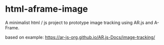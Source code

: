 # html-aframe-image

A minimalist html / js project to prototype image tracking using AR.js and A-Frame.

based on example: https://ar-js-org.github.io/AR.js-Docs/image-tracking/
